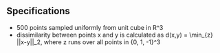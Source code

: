 Specifications
--------------

* 500 points sampled uniformly from unit cube in R^3
* dissimilarity between points x and y is calculated as d(x,y) = \min_{z} ||x-y||_2, where z runs over all points in {0, 1, -1}^3
